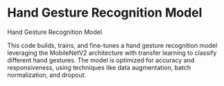 # Hand Gesture Recognition Model
Hand Gesture Recognition Model

This code builds, trains, and fine-tunes a hand gesture recognition model leveraging the MobileNetV2 architecture with transfer learning to classify different hand gestures. The model is optimized for accuracy and responsiveness, using techniques like data augmentation, batch normalization, and dropout. 
